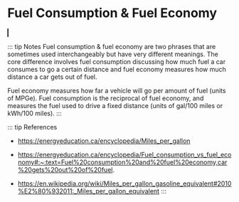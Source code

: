 <script setup>
  import CalcEmbeder from '../components/calc-embeder.vue'

  const calcData = {
    title: 'Fuel Consumption & Fuel Economy', 
    calcUrl: 'c-20220723.184453465-e3d-02c41b-5df925' 
  }
</script>

# Fuel Consumption & Fuel Economy
<CalcEmbeder :calcData="calcData"
  width="100%" :iframeHeight="450" style="border:1px solid black;">
</CalcEmbeder>

::: tip Notes
Fuel consumption & fuel economy are two phrases that are sometimes used interchangeably but have very different meanings. The core difference involves fuel consumption discussing how much fuel a car consumes to go a certain distance and fuel economy measures how much distance a car gets out of fuel.

Fuel economy measures how far a vehicle will go per amount of fuel (units of MPGe). Fuel consumption is the reciprocal of fuel economy, and measures the fuel used to drive a fixed distance (units of gal/100 miles or kWh/100 miles). 
:::

::: tip References
- https://energyeducation.ca/encyclopedia/Miles_per_gallon

- https://energyeducation.ca/encyclopedia/Fuel_consumption_vs_fuel_economy#:~:text=Fuel%20consumption%20and%20fuel%20economy,car%20gets%20out%20of%20fuel. 
  
- https://en.wikipedia.org/wiki/Miles_per_gallon_gasoline_equivalent#2010%E2%80%932011:_Miles_per_gallon_equivalent 
:::